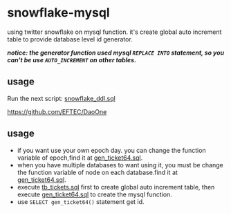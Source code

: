 # snowflake-mysql

using twitter snowflake on mysql function. it's create global auto increment table to provide database level id generator. 

***notice: the generator function used mysql `REPLACE INTO` statement, so you can't be use `AUTO_INCREMENT` on other tables.***

## usage

Run the next script: [snowflake_ddl.sql](snowflake_ddl.sql)


https://github.com/EFTEC/DaoOne



## usage

- if you want use your own epoch day. you can change the function variable of epoch,find it at   [gen_ticket64.sql](https://raw.githubusercontent.com/yejianfei/snowflake-mysql/master/gen_ticket64.sql).
- when you have multiple databases to want using it, you must be change the function variable of node on each database.find it at [gen_ticket64.sql](https://raw.githubusercontent.com/yejianfei/snowflake-mysql/master/gen_ticket64.sql).
- execute [tb_tickets.sql](https://raw.githubusercontent.com/yejianfei/snowflake-mysql/master/tb_tickets.sql) first to create global auto increment table, then execute [gen_ticket64.sql](https://raw.githubusercontent.com/yejianfei/snowflake-mysql/master/gen_ticket64.sql) to create the mysql function.
- use `SELECT gen_ticket64()` statement get id.
